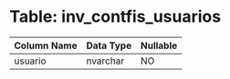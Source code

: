 # Table: inv_contfis_usuarios

| Column Name | Data Type | Nullable |
|-------------|-----------|----------|
| usuario | nvarchar | NO |

